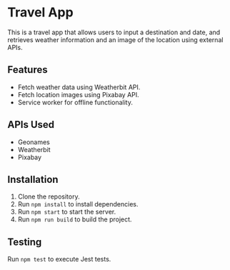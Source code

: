 # Travel App

This is a travel app that allows users to input a destination and date, and retrieves weather information and an image of the location using external APIs.

## Features
- Fetch weather data using Weatherbit API.
- Fetch location images using Pixabay API.
- Service worker for offline functionality.

## APIs Used
- Geonames
- Weatherbit
- Pixabay

## Installation
1. Clone the repository.
2. Run `npm install` to install dependencies.
3. Run `npm start` to start the server.
4. Run `npm run build` to build the project.

## Testing
Run `npm test` to execute Jest tests.